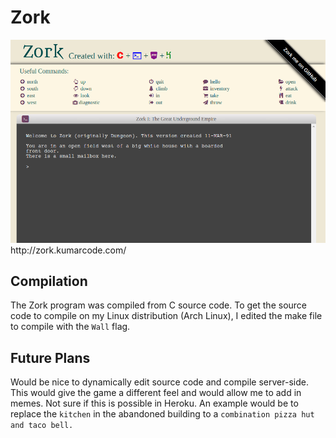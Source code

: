 # Zork
<img src="snapshot.png" alt="zork">
http://zork.kumarcode.com/

## Compilation
The Zork program was compiled from C source code. To get the source code to
compile on my Linux distribution (Arch Linux), I edited the make file to compile
with the `Wall` flag.
## Future Plans
Would be nice to dynamically edit source code and compile server-side. This
would give the game a different feel and would allow me to add in memes. Not sure
if this is possible in Heroku. An example would be to replace the `kitchen` in the
abandoned building to a `combination pizza hut and taco bell.` 


